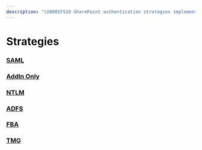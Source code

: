 ```yaml
---
description: "\U0001F510 SharePoint authentication strategies implemented in Gosip"
---
```


# Strategies

### [SAML](saml.md)

### [AddIn Only](addin.md)

### [NTLM](ntlm.md)

### [ADFS](adfs.md)

### [FBA](fba.md)

### [TMG](tmg.md)

